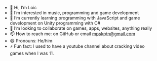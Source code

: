 - 👋 Hi, I’m Loic
- 👀 I’m interested in music, programming and game development
- 🌱 I’m currently learning programming with JavaScript and game development on Unity programming with C#
- 💞️ I’m looking to collaborate on games, apps, websites, anything really
- 📫 How to reach me: on GitHub or email mpskptn@gmail.com
- 😄 Pronouns: He/him
- ⚡ Fun fact: I used to have a youtube channel about cracking video games when I was 11.


